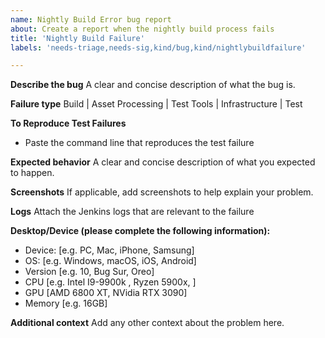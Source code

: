 ```yaml
---
name: Nightly Build Error bug report
about: Create a report when the nightly build process fails
title: 'Nightly Build Failure'
labels: 'needs-triage,needs-sig,kind/bug,kind/nightlybuildfailure'

---
```


**Describe the bug**
A clear and concise description of what the bug is.

**Failure type**
Build | Asset Processing | Test Tools | Infrastructure | Test

**To Reproduce Test Failures**
 - Paste the command line that reproduces the test failure

**Expected behavior**
A clear and concise description of what you expected to happen.

**Screenshots**
If applicable, add screenshots to help explain your problem.

**Logs**
Attach the Jenkins logs that are relevant to the failure

**Desktop/Device (please complete the following information):**
 - Device: [e.g. PC, Mac, iPhone, Samsung] 
 - OS: [e.g. Windows, macOS, iOS, Android]
 - Version [e.g. 10, Bug Sur, Oreo]
 - CPU [e.g. Intel I9-9900k , Ryzen 5900x, ]
 - GPU [AMD 6800 XT, NVidia RTX 3090]
 - Memory [e.g. 16GB]

**Additional context**
Add any other context about the problem here.